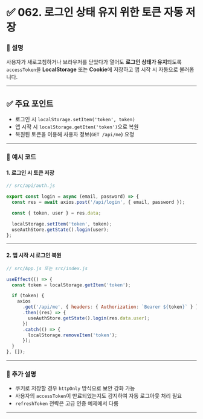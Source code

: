 # ✅ 062. 로그인 상태 유지 위한 토큰 자동 저장

### 📄 설명

사용자가 새로고침하거나 브라우저를 닫았다가 열어도
**로그인 상태가 유지**되도록 `accessToken`을 **LocalStorage** 또는 **Cookie**에 저장하고
앱 시작 시 자동으로 불러옵니다.

---

## ✅ 주요 포인트

* 로그인 시 `localStorage.setItem('token', token)`
* 앱 시작 시 `localStorage.getItem('token')`으로 복원
* 복원된 토큰을 이용해 사용자 정보(`GET /api/me`) 요청

---

### 📁 예시 코드

#### 1. 로그인 시 토큰 저장

```jsx
// src/api/auth.js

export const login = async (email, password) => {
  const res = await axios.post('/api/login', { email, password });

  const { token, user } = res.data;

  localStorage.setItem('token', token);
  useAuthStore.getState().login(user);
};
```

---

#### 2. 앱 시작 시 로그인 복원

```jsx
// src/App.js 또는 src/index.js

useEffect(() => {
  const token = localStorage.getItem('token');

  if (token) {
    axios
      .get('/api/me', { headers: { Authorization: `Bearer ${token}` } })
      .then((res) => {
        useAuthStore.getState().login(res.data.user);
      })
      .catch(() => {
        localStorage.removeItem('token');
      });
  }
}, []);
```

---

### 📝 추가 설명

* 쿠키로 저장할 경우 `httpOnly` 방식으로 보안 강화 가능
* 사용자의 `accessToken`이 만료되었는지도 감지하여 자동 로그아웃 처리 필요
* `refreshToken` 전략은 고급 인증 예제에서 다룸

---
